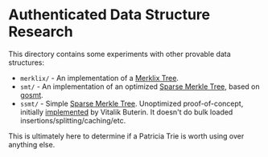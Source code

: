 # Authenticated Data Structure Research

This directory contains some experiments with other provable data structures:

- `merklix/` - An implementation of a [Merklix Tree][merklix].
- `smt/` - An implementation of an optimized [Sparse Merkle Tree][smt], based
  on [gosmt].
- `ssmt/` - Simple [Sparse Merkle Tree][smt]. Unoptimized proof-of-concept,
  initially [implemented][ssmt] by Vitalik Buterin. It doesn't do bulk loaded
  insertions/splitting/caching/etc.

This is ultimately here to determine if a Patricia Trie is worth using over
anything else.

[merklix]: https://www.deadalnix.me/2016/09/24/introducing-merklix-tree-as-an-unordered-merkle-tree-on-steroid/
[smt]: https://eprint.iacr.org/2016/683
[gosmt]: https://github.com/pylls/gosmt
[ssmt]: https://github.com/ethereum/research/blob/master/trie_research/bintrie2/new_bintrie.py
